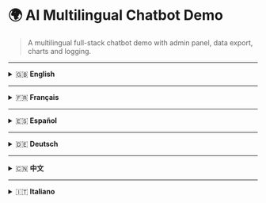 # 🌍 AI Multilingual Chatbot Demo

> A multilingual full-stack chatbot demo with admin panel, data export, charts and logging.

---

<details>
<summary>🇬🇧 <strong>English</strong></summary>

📄 Download Portfolio: [docs/portfolio-en.pdf](docs/portfolio-en.pdf)

🎥 Watch the video demo of the AI chatbot in your language: [Open demo](./index.html)



</details>

---

<details>
<summary>🇫🇷 <strong>Français</strong></summary>

📄 Télécharger le portfolio : [docs/portfolio-fr.pdf](docs/portfolio-fr.pdf)

🎥 Regardez la démonstration vidéo du chatbot IA dans votre langue : [Ouvrir la démo](./index.html)


</details>

---

<details>
<summary>🇪🇸 <strong>Español</strong></summary>

📄 Descargar portafolio: [docs/portfolio-es.pdf](docs/portfolio-es.pdf)

🎥 Mira la demo en vídeo del chatbot IA en tu idioma: [Abrir demo](./index.html)


</details>

---

<details>
<summary>🇩🇪 <strong>Deutsch</strong></summary>

📄 Portfolio herunterladen: [docs/portfolio-de.pdf](docs/portfolio-de.pdf)

🎥 Sehen Sie sich die Videodemo des KI-Chatbots in Ihrer Sprache an: [Demo öffnen](./index.html)


</details>

---

<details>
<summary>🇨🇳 <strong>中文</strong></summary>

📄 下载项目简介： [docs/portfolio-zh.pdf](docs/portfolio-zh.pdf)

🎥 查看支持您语言的 AI 聊天机器人视频演示：[打开演示](./index.html)


</details>

---

<details>
<summary>🇮🇹 <strong>Italiano</strong></summary>

📄 Scarica il portfolio: [docs/portfolio-it.pdf](docs/portfolio-it.pdf)

🎥 Guarda la demo video della chatbot AI nella tua lingua: [Apri la demo](./index.html)


</details>
